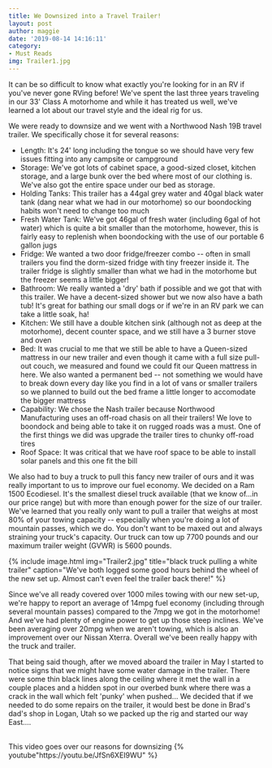 ```yaml
---
title: We Downsized into a Travel Trailer!
layout: post
author: maggie
date: '2019-08-14 14:16:11'
category:
- Must Reads
img: Trailer1.jpg
---
```


It can be so difficult to know what exactly you're looking for in an RV if you've never gone RVing before! We've spent the last three years traveling in our 33' Class A motorhome and while it has treated us well, we've learned a lot about our travel style and the ideal rig for us.

We were ready to downsize and we went with a Northwood Nash 19B travel trailer.
We specifically chose it for several reasons:

* Length: It's 24' long including the tongue so we should have very few issues fitting into any campsite or campground
* Storage: We've got lots of cabinet space, a good-sized closet, kitchen storage, and a large bunk over the bed where most of our clothing is. We've also got the entire space under our bed as storage.
* Holding Tanks: This trailer has a 44gal grey water and 40gal black water tank (dang near what we had in our motorhome) so our boondocking  habits won't need to change too much
* Fresh Water Tank: We've got 46gal of fresh water (including 6gal of hot water) which is quite a bit smaller than the motorhome, however, this is fairly easy to replenish when boondocking with the use of our portable 6 gallon jugs
* Fridge: We wanted a two door fridge/freezer combo -- often in small trailers you find the dorm-sized fridge with tiny freezer inside it. The trailer fridge is slightly smaller than what we had in the motorhome but the freezer seems a little bigger!
* Bathroom: We really wanted a 'dry' bath if possible and we got that with this trailer. We have a decent-sized shower but we now also have a bath tub! It's great for bathing our small dogs or if we're in an RV park we can take a little soak, ha!
* Kitchen: We still have a double kitchen sink (although not as deep at the motorhome), decent counter space, and we still have a 3 burner stove and oven
* Bed: It was crucial to me that we still be able to have a Queen-sized mattress in our new trailer and even though it came with a full size pull-out couch, we measured and found we could fit our Queen mattress in here. We also wanted a permanent bed -- not something we would have to break down every day like you find in a lot of vans or smaller trailers so we planned to build out the bed frame a little longer to accomodate the bigger mattress
* Capability: We chose the Nash trailer because Northwood Manufacturing uses an off-road chasis on all their trailers! We love to boondock and being able to take it on rugged roads was a must. One of the first things we did was upgrade the trailer tires to chunky off-road tires
* Roof Space: It was critical that we have roof space to be able to install solar panels and this one fit the bill

We also had to buy a truck to pull this fancy new trailer of ours and it was really important to us to improve our fuel economy. We decided on a Ram 1500 Ecodiesel. It's the smallest diesel truck available (that we know of...in our price range) but with more than enough power for the size of our trailer. We've learned that you really only want to pull a trailer that weighs at most 80% of your towing capacity -- especially when you're doing a lot of mountain passes, which we do. You don't want to be maxed out and always straining your truck's capacity. Our truck can tow up 7700 pounds and our maximum trailer weight (GVWR) is 5600 pounds.

{% include image.html img="Trailer2.jpg" title="black truck pulling a white trailer" caption="We've both logged some good hours behind the wheel of the new set up. Almost can't even feel the trailer back there!" %}

Since we've all ready covered over 1000 miles towing with our new set-up, we're happy to report an average of 14mpg fuel economy (including through several mountain passes) compared to the 7mpg we got in the motorhome! And we've had plenty of engine power to get up those steep inclines. We've been averaging over 20mpg when we aren't towing, which is also an improvement over our Nissan Xterra. Overall we've been really happy with the truck and trailer.

That being said though, after we moved aboard the trailer in May I started to notice signs that we might have some water damage in the trailer. There were some thin black lines along the ceiling where it met the wall in a couple places and a hidden spot in our overbed bunk where there was a crack in the wall which felt 'punky' when pushed... We decided that if we needed to do some repairs on the trailer, it would best be done in Brad's dad's shop in Logan, Utah so we packed up the rig and started our way East....

<br/>
This video goes over our reasons for downsizing
{% youtube"https://youtu.be/JfSn6XEI9WU" %}


<br/>